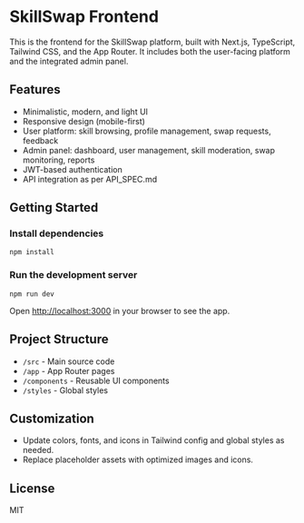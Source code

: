# SkillSwap Frontend

This is the frontend for the SkillSwap platform, built with Next.js, TypeScript, Tailwind CSS, and the App Router. It includes both the user-facing platform and the integrated admin panel.

## Features
- Minimalistic, modern, and light UI
- Responsive design (mobile-first)
- User platform: skill browsing, profile management, swap requests, feedback
- Admin panel: dashboard, user management, skill moderation, swap monitoring, reports
- JWT-based authentication
- API integration as per API_SPEC.md

## Getting Started

### Install dependencies
```
npm install
```

### Run the development server
```
npm run dev
```

Open [http://localhost:3000](http://localhost:3000) in your browser to see the app.

## Project Structure
- `/src` - Main source code
- `/app` - App Router pages
- `/components` - Reusable UI components
- `/styles` - Global styles

## Customization
- Update colors, fonts, and icons in Tailwind config and global styles as needed.
- Replace placeholder assets with optimized images and icons.

## License
MIT
